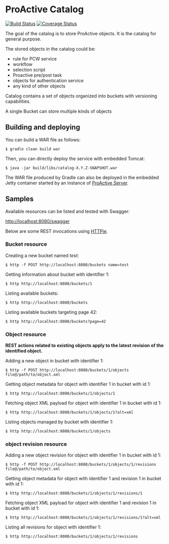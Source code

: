# ProActive Catalog

[![Build Status](http://jenkins.activeeon.com/buildStatus/icon?job=catalog)](http://jenkins.activeeon.com/job/catalog/)
[![Coverage Status](https://coveralls.io/repos/github/ow2-proactive/catalog/badge.svg?branch=origin%2Fmaster)](https://coveralls.io/github/ow2-proactive/catalog?branch=origin%2Fmaster)

The goal of the catalog is to store ProActive objects. It is the catalog for general purpose. 

The stored objects in the catalog could be: 
- rule for PCW service 
- workflow 
- selection script
- Proactive pre/post task
- objects for authentication service 
- any kind of other objects

Catalog contains a set of objects organized into buckets with versioning capabilities.

A single Bucket can store multiple kinds of objects

## Building and deploying

You can build a WAR file as follows:

```
$ gradle clean build war
```

Then, you can directly deploy the service with embedded Tomcat:

```
$ java -jar build/libs/catalog-X.Y.Z-SNAPSHOT.war
```

The WAR file produced by Gradle can also be deployed in the embedded Jetty container started by an instance of [ProActive Server](https://github.com/ow2-proactive/scheduling).

## Samples

Available resources can be listed and tested with Swagger:

[http://localhost:8080/swagger](http://localhost:8080/swagger)

Below are some REST invocations using [HTTPie](https://github.com/jkbrzt/httpie).

### Bucket resource

Creating a new bucket named _test_:
```
$ http -f POST http://localhost:8080/buckets name=test
```

Getting information about bucket with identifier 1:
```
$ http http://localhost:8080/buckets/1
```

Listing available buckets:
```
$ http http://localhost:8080/buckets
```

Listing available buckets targeting page 42:

```
$ http http://localhost:8080/buckets?page=42
```

### Object resource

**REST actions related to existing objects apply to the latest revision of the identified object.**

Adding a new object in bucket with identifier 1:
```
$ http -f POST http://localhost:8080/buckets/1/objects file@/path/to/object.xml
```

Getting object metadata for object with identifier 1 in bucket with id 1:
```
$ http http://localhost:8080/buckets/1/objects/1
```

Fetching object XML payload for object with identifier 1 in bucket with id 1:
```
$ http http://localhost:8080/buckets/1/objects/1?alt=xml
```

Listing objects managed by bucket with identifier 1:
```
$ http http://localhost:8080/buckets/1/objects
```

### object revision resource

Adding a new object revision for object with identifier 1 in bucket with id 1:
```
$ http -f POST http://localhost:8080/buckets/1/objects/1/revisions file@/path/to/object.xml
```

Getting object metadata for object with identifier 1 and revision 1 in bucket with id 1:
```
$ http http://localhost:8080/buckets/1/objects/1/revisions/1
```

Fetching object XML payload for object with identifier 1 and revision 1 in bucket with id 1:
```
$ http http://localhost:8080/buckets/1/objects/1/revisions/1?alt=xml
```

Listing all revisions for object with identifier 1:
```
$ http http://localhost:8080/buckets/1/objects/1/revisions
```
